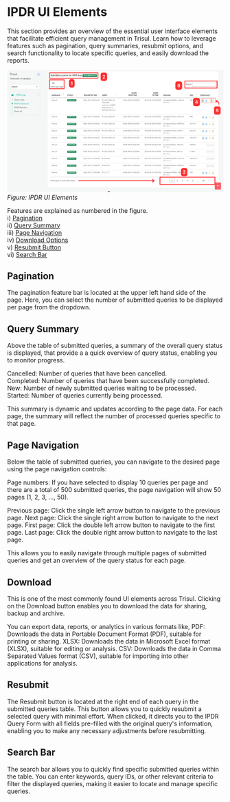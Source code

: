 # IPDR UI Elements

This section provides an overview of the essential user interface elements that facilitate efficient query management in Trisul. Learn how to leverage features such as pagination, query summaries, resubmit options, and search functionality to locate specific queries, and easily download the reports.

![](images/ipdruielements.png)  
*Figure: IPDR UI Elements*

Features are explained as numbered in the figure.  
i) [Pagination](#pagination)  
ii) [Query Summary](#query-summary)  
iii) [Page Navigation](#page-navigation)  
iv) [Download Options](#download)  
v) [Resubmit Button](#resubmit)  
vi) [Search Bar](#search-bar)  


## Pagination

The pagination feature bar is located at the upper left hand side of the page. Here, you can select the number of submitted queries to be displayed per page from the dropdown.

## Query Summary
Above the table of submitted queries, a summary of the overall query status is displayed, that provide a a quick overview of query status, enabling you to monitor progress.

Cancelled: Number of queries that have been cancelled.  
Completed: Number of queries that have been successfully completed.  
New: Number of newly submitted queries waiting to be processed.  
Started: Number of queries currently being processed.  

This summary is dynamic and updates according to the page data. For each page, the summary will reflect the number of processed queries specific to that page.

## Page Navigation
Below the table of submitted queries, you can navigate to the desired page using the page navigation controls:

Page numbers: If you have selected to display 10 queries per page and there are a total of 500 submitted queries, the page navigation will show 50 pages (1, 2, 3, ..., 50).

Previous page: Click the single left arrow button to navigate to the previous page.
Next page: Click the single right arrow button to navigate to the next page.
First page: Click the double left arrow button to navigate to the first page.
Last page: Click the double right arrow button to navigate to the last page.

This allows you to easily navigate through multiple pages of submitted queries and get an overview of the query status for each page.

## Download 

This is one of the most commonly found UI elements across Trisul. Clicking on the Download button enables you to download the data for sharing, backup and archive.

You can export data, reports, or analytics in various formats like,
PDF: Downloads the data in Portable Document Format (PDF), suitable for printing or sharing.
XLSX: Downloads the data in Microsoft Excel format (XLSX), suitable for editing or analysis.
CSV: Downloads the data in Comma Separated Values format (CSV), suitable for importing into other applications for analysis.

## Resubmit

The Resubmit button is located at the right end of each query in the submitted queries table. This button allows you to quickly resubmit a selected query with minimal effort. When clicked, it directs you to the IPDR Query Form with all fields pre-filled with the original query's information, enabling you to make any necessary adjustments before resubmitting.

## Search Bar

The search bar allows you to quickly find specific submitted queries within the table. You can enter keywords, query IDs, or other relevant criteria to filter the displayed queries, making it easier to locate and manage specific queries.
